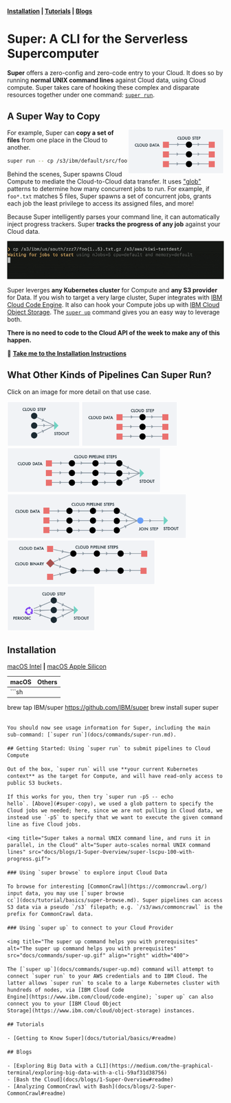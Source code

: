 #### [Installation](#installation) | [Tutorials](#tutorials) | [Blogs](#blogs)

# Super: A CLI for the Serverless Supercomputer

**Super** offers a zero-config and zero-code entry to your Cloud. It
does so by running **normal UNIX command lines** against Cloud data,
using Cloud compute. Super takes care of hooking these complex and
disparate resources together under one command: [`super
run`](docs/commands/super-run.md).

<a name="super-copy">

## A Super Way to Copy

[<img align="right" src="docs/examples/images/runvis2.png"
height="104">](docs/examples/example2.md)

For example, Super can **copy a set of files** from one place in the
Cloud to another.

```sh
super run -- cp /s3/ibm/default/src/foo*.txt /s3/aws/dst
```

Behind the scenes, Super spawns Cloud Compute to mediate the
Cloud-to-Cloud data transfer. It uses
["glob"](https://en.wikipedia.org/wiki/Glob_(programming)) patterns to
determine how many concurrent jobs to run. For example, if `foo*.txt`
matches 5 files, Super spawns a set of concurrent jobs, grants each
job the least privilege to access its assigned files, and more!

Because Super intelligently parses your command line, it can
automatically inject progress trackers. Super **tracks the progress of
any job** against your Cloud data.

<img title="Super can copy
your Cloud data rapidly, across providers or regions within the Cloud"
alt="Animated GIF of super copy"
src="docs/blogs/1-Super-Overview/super-cp-5-with-progress.gif">

Super leverges **any Kubernetes cluster** for Compute and **any S3
provider** for Data. If you wish to target a very large cluster, Super
integrates with [IBM Cloud Code
Engine](https://www.ibm.com/cloud/code-engine). It also can hook your
Compute jobs up with [IBM Cloud Object
Storage](https://www.ibm.com/cloud/object-storage). The [`super
up`](docs/commands/super-up.md) command gives you an easy way to
leverage both.

**There is no need to code to the Cloud API of the week to make any of
this happen.**

:rocket: **[Take me to the Installation Instructions](#installation)**

## What Other Kinds of Pipelines Can Super Run?

Click on an image for more detail on that use case.

[<img src="docs/examples/images/runvis1.png" height="104">](docs/examples/example1.md)
[<img src="docs/examples/images/runvis2.png" height="104">](docs/examples/example2.md)
[<img src="docs/examples/images/runvis3.png" height="104">](docs/examples/example3.md)
[<img src="docs/examples/images/runvis4.png" height="104">](docs/examples/example4.md)
[<img src="docs/examples/images/runvis5.png" height="104">](docs/examples/example5.md)
[<img src="docs/examples/images/runvis6.png" height="104">](docs/examples/example6.md)

## Installation

[macOS Intel](https://github.com/IBM/super/releases/latest/download/Super-darwin-x64.tar.bz2) **|** [macOS Apple Silicon](https://github.com/IBM/super/releases/latest/download/Super-darwin-arm64.tar.bz2)

|macOS|Others|
|-----|------|
|```sh
brew tap IBM/super https://github.com/IBM/super
brew install super
super
```|-----|

You should now see usage information for Super, including the main
sub-command: [`super run`](docs/commands/super-run.md).

## Getting Started: Using `super run` to submit pipelines to Cloud Compute

Out of the box, `super run` will use **your current Kubernetes
context** as the target for Compute, and will have read-only access to
public S3 buckets. 

If this works for you, then try `super run -p5 -- echo
hello`. [Above](#super-copy), we used a glob pattern to specify the
Cloud jobs we needed; here, since we are not pulling in Cloud data, we
instead use `-p5` to specify that we want to execute the given command
line as five Cloud jobs.

<img title="Super takes a normal UNIX command line, and runs it in parallel, in the Cloud" alt="Super auto-scales normal UNIX command lines" src="docs/blogs/1-Super-Overview/super-lscpu-100-with-progress.gif">

### Using `super browse` to explore input Cloud Data

To browse for interesting [CommonCrawl](https://commoncrawl.org/)
input data, you may use [`super browse
cc`](docs/tutorial/basics/super-browse.md). Super pipelines can access
S3 data via a pseudo `/s3` filepath; e.g. `/s3/aws/commoncrawl` is the
prefix for CommonCrawl data.

### Using `super up` to connect to your Cloud Provider

<img title="The super up command helps you with prerequisites" alt="The super up command helps you with prerequisites" src="docs/commands/super-up.gif" align="right" width="400">

The [`super up`](docs/commands/super-up.md) command will attempt to
connect `super run` to your AWS credentials and to IBM Cloud. The
latter allows `super run` to scale to a large Kubernetes cluster with
hundreds of nodes, via [IBM Cloud Code
Engine](https://www.ibm.com/cloud/code-engine); `super up` can also
connect you to your [IBM Cloud Object
Storage](https://www.ibm.com/cloud/object-storage) instances.

## Tutorials

- [Getting to Know Super](docs/tutorial/basics/#readme)

## Blogs

- [Exploring Big Data with a CLI](https://medium.com/the-graphical-terminal/exploring-big-data-with-a-cli-59af31d38756)
- [Bash the Cloud](docs/blogs/1-Super-Overview#readme)
- [Analyzing CommonCrawl with Bash](docs/blogs/2-Super-CommonCrawl#readme)
